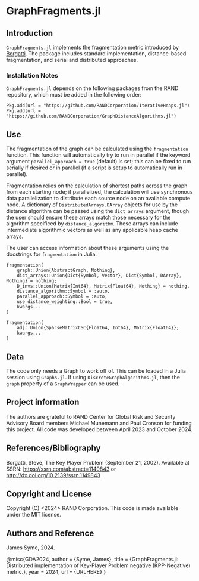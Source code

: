 # GraphFragments.jl

## Introduction

`GraphFragments.jl` implements the fragmentation metric introduced by [Borgatti](https://download.ssrn.com/08/06/22/ssrn_id1149843_code1053981.pdf?response-content-disposition=inline&X-Amz-Security-Token=IQoJb3JpZ2luX2VjEEMaCXVzLWVhc3QtMSJHMEUCICXndhOA5JS0Bx%2FLPRMtVsQz3tTFAi3AgP1qOmpkHQgMAiEAkLxQJRX3mEk3PeiKpwWpiMlfLKTneMIB8V7PO9%2FsRFMqxgUIrP%2F%2F%2F%2F%2F%2F%2F%2F%2F%2FARAEGgwzMDg0NzUzMDEyNTciDLqPEy7ZxsrqhdKcISqaBQV93KQ4Wt5pY5lMvUpmsdF3lU1Yelqce2uyax7nMBdKWrUd%2B0mg%2F9M6d%2FhZKIpWwjEQIgBP2hO4pBN1aJq2GFCPFJBdjptDEoja7R78tbp2%2BbvPaEc2Dhb51J81kdWwZPEbIpkVdrGaenaAWvMYISnS6qOeX0poNcH6ax72cLvPNxpv%2FwRknJBoMne51scDSauEzTdEk0enXkBKiV4DKhyRyx0fqItc8gAolFFMNhVbOtIZog3POOWiEJaDwS0lEpDvKcpP3ZwJ54Nb4%2BU0xwUsxUmypM5%2Fq1nD%2BM5Vn4LmMT12%2FsRCGDn866UDuXnzHLbvtk0VQky2OVC%2FzBPlZGzLVpOP%2BOiuckDJV66EPF0BNE3JdExHypNklDioWv3AU1sebtTe%2BfelUyO777aDWkaGFbb2O4aPBiv5tQZasCOjo5iAfPNUhnQ%2B6EsNzAr4loi73ik0MQ3ztcO6phaLBWzmvnYh9zaHotHkHwKNKa3pp59NTUfvgJZ6y7rqiI0v1np1oZWzl3cBh0U13oWN6FXlljdh42N76jpNx0j29cYYcy5Krk%2Bq1AzGHH748mA%2BTJnKlYmaSpdR3D3N%2Btg3fE4ZCtkr8tm7YWr%2FiHMyu1wI3rf%2FuUZbSyY%2BzPw%2B1YeB6BQE6qX6l1xJclrSFuRtV55o%2B8YKDAZD9nAIHbsQHUoEdPgo9Q4%2B3Ne3X8J0TirZbk9%2BzSiPnVaHLWGJQ8%2BGw3biVwRx3hSushGgOwtRXXHcoKUPt2ZLrcfiA1C1bSuPPBaZp9T6Mqz%2FdK25vViDlXYK9G%2FvyDsCpmqJejhNbGr8M40Ycn6zucNQ58VQbCSCN6F7GuKoNcCsu4U71%2BM2EYQQe60KzL2dkwYnSghTp8yo%2BZ0nri8NFtjZmDDJ6N%2B4BjqxAS3pgufZt4WFit1EvOerhCjUXKHLp4B24aKaPasoY4dkl6S%2FXV%2BP3cfoKLcUq%2FPrbtGJf68arsHYzX6M19D5a%2FU03OOnXebBdGyqp6tugmOD41VnE1VXh%2BdcX0WU%2BYnB%2F5%2FWa0KYArC3CKPMVDqWMNKPrm0FbxY1lvbtH60UPuGKI5mhUIWjNIzj8gwF4q5W9Q4G%2By1BD77G4eIwnT6wAzgakzkkEhZtQlbq1vMs9bFCeg%3D%3D&X-Amz-Algorithm=AWS4-HMAC-SHA256&X-Amz-Date=20241022T194922Z&X-Amz-SignedHeaders=host&X-Amz-Expires=300&X-Amz-Credential=ASIAUPUUPRWESEE55P7E%2F20241022%2Fus-east-1%2Fs3%2Faws4_request&X-Amz-Signature=210b3dab679c9ca54a84e708b26f6f43dd31086eeacf9376079e536cde2a2d8e&abstractId=1149843). The package includes standard implementation, distance-based fragmentation, and serial and distributed approaches.


### Installation Notes

`GraphFragments.jl` depends on the following packages from the RAND repository, which must be added in the following order:

```
Pkg.add(url = "https://github.com/RANDCorporation/IterativeHeaps.jl")
Pkg.add(url = "https://github.com/RANDCorporation/GraphDistanceAlgorithms.jl")
```



## Use

The fragmentation of the graph can be calculated using the `fragmentation` function. This function will automatically try to run in parallel if the keyword argument `parallel_approach = true` (default) is set; this can be fixed to run serially if desired or in parallel (if a script is setup to automatically run in parallel). 

Fragmentation relies on the calculation of shortest paths across the graph from each starting node; if parallelized, the calculation will use synchronous data parallelization to distribute each source node on an available compute node. A dictionary of `DistributedArrays.DArray` objects for use by the distance algorithm can be passed using the `dict_arrays` argument, though the user should ensure these arrays match those necessary for the algorithm specificed by `distance_algorithm`. These arrays can include intermediate algorithmic vectors as well as any applicable heap cache arrays.

The user can access information about these arguments using the docstrings for `fragmentation` in Julia. 

```
fragmentation(
    graph::Union{AbstractGraph, Nothing}, 
    dict_arrays::Union{Dict{Symbol, Vector}, Dict{Symbol, DArray}, Nothing} = nothing;
    D_invs::Union{Matrix{Int64}, Matrix{Float64}, Nothing} = nothing,
    distance_algorithm::Symbol = :auto,
    parallel_approach::Symbol = :auto,
    use_distance_weighting::Bool = true,
    kwargs...
)
```

```
fragmentation(
    adj::Union{SparseMatrixCSC{Float64, Int64}, Matrix{Float64}};
    kwargs...
)
```



## Data

The code only needs a Graph to work off of. This can be loaded in a Julia session using `Graphs.jl`. If using `DiscreteGraphAlgorithms.jl`, then the `graph` property of a `GraphWrapper` can be used.



## Project information

The authors are grateful to RAND Center for Global Risk and Security Advisory Board members Michael Munemann and Paul Cronson for funding this project. All code was developed between April 2023 and October 2024.



## References/Bibliography

Borgatti, Steve, The Key Player Problem (September 21, 2002). Available at SSRN: https://ssrn.com/abstract=1149843 or http://dx.doi.org/10.2139/ssrn.1149843

 

## Copyright and License

Copyright (C) <2024> RAND Corporation. This code is made available under the MIT license.

 

## Authors and Reference

James Syme, 2024.

@misc{GDA2024,
  author       = {Syme, James},
  title        = {GraphFragments.jl: Distributed implementation of Key-Player Problem negative (KPP-Negative) metric.},
  year         = 2024,
  url = {URLHERE}
}

